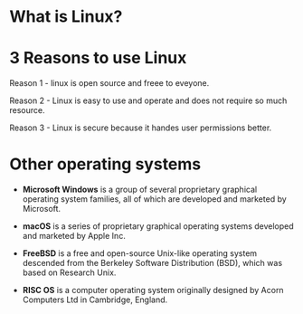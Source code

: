 # What is Linux?

# 3 Reasons to use Linux 

Reason 1 - linux is open source and freee to eveyone. 

Reason 2 - Linux is easy to use and operate and  does not require so much resource. 

Reason 3 - Linux is secure because it handes user permissions better.
# Other operating systems

* **Microsoft Windows** is a group of several proprietary graphical operating system families, all of which are developed and marketed by Microsoft.
 
* **macOS** is a series of proprietary graphical operating systems developed and marketed by Apple Inc.
 
* **FreeBSD** is a free and open-source Unix-like operating system descended from the Berkeley Software Distribution (BSD), which was based on Research Unix.

* **RISC OS** is a computer operating system originally designed by Acorn Computers Ltd in Cambridge, England. 
